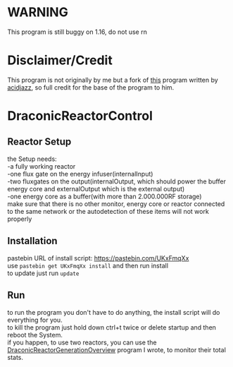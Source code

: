 # WARNING
This program is still buggy on 1.16, do not use rn


# Disclaimer/Credit
This program is not originally by me but a fork of [this](https://github.com/acidjazz/drmon/) program written by [acidjazz](https://github.com/acidjazz/), so full credit for the base of the program to him.

# DraconicReactorControl
## Reactor Setup
the Setup needs: 
<br>-a fully working reactor 
<br>-one flux gate on the energy infuser(internalInput)
<br>-two fluxgates on the output(internalOutput, which should power the buffer energy core and externalOutput which is the external output)
<br>-one energy core as a buffer(with more than 2.000.000RF storage)
<br>make sure that there is no other monitor, energy core or reactor connected to the same network or the autodetection of these items will not work properly

## Installation
pastebin URL of install script: https://pastebin.com/UKxFmqXx 
<br>use <code>pastebin get UKxFmqXx install</code> and then run install
<br>to update just run <code>update</code>

## Run
to run the program you don't have to do anything, the install script will do everything for you.
<br>to kill the program just hold down ctrl+t twice or delete startup and then reboot the System.
<br>if you happen, to use two reactors, you can use the [DraconicReactorGenerationOverview](https://github.com/Zeanon/ComputerCraft/tree/master/DraconicReactorGenerationOverview/) program I wrote, to monitor their total stats.
